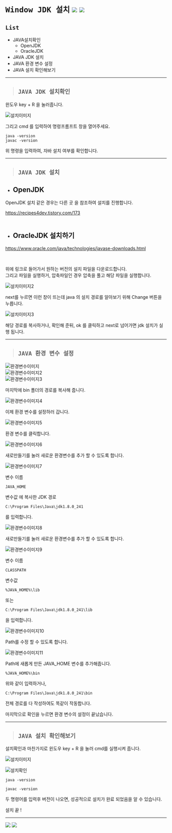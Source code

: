 # `Window JDK 설치` [![](../../img/home.png)](../../자발개발환경구축.md) [![](../../img/back.png)](../../자발개발환경구축.md)

## `List`

- JAVA설치확인
  - OpenJDK
  - OracleJDK
- JAVA JDK 설치
- JAVA 환경 변수 설정
- JAVA 설치 확인해보기

---

> ## `JAVA JDK 설치확인`

윈도우 key + R 을 눌러줍니다.

![설치이미지](./img/Java_설치.png)

그리고 cmd 를 입력하여 명령프롬프트 창을 열어주세요.

`java -version`  
`javac -version`

위 명령을 입력하여, 자바 설치 여부를 확인합니다.

---

> ## `JAVA JDK 설치`

- ## OpenJDK

OpenJDK 설치 같은 경우는 다른 곳 을 참조하여 설치를 진행합니다.

https://recipes4dev.tistory.com/173  
​
<br>

- ## OracleJDK 설치하기

https://www.oracle.com/java/technologies/javase-downloads.html

​

위에 링크로 들어가서 원하는 버전의 설치 파일을 다운로드합니다.  
그리고 파일을 실행하거, 압축파일인 경우 압축을 풀고 해당 파일을 실행합니다.

![설치이미지2](./img/Java_설치2.png)

next를 누르면 이런 창이 뜨는데 java 의 설치 경로를 알아보기 위해 Change 버튼을 누릅니다.

![설치이미지3](./img/Java_설치3.png)

해당 경로를 복사하거나, 확인해 준뒤, ok 를 클릭하고 next로 넘어가면 jdk 설치가 실행 됩니다.

---

> ## `JAVA 환경 변수 설정`

![환경변수이미지](./img/Java_환경변수.png)  
![환경변수이미지2](./img/Java_환경변수2.png)  
![환경변수이미지3](./img/Java_환경변수3.png)

마지막에 bin 폴더의 경로를 복사해 줍니다.

![환경변수이미지4](./img/Java_환경변수4.png)

이제 환경 변수를 설정하러 갑니다.

![환경변수이미지5](./img/Java_환경변수5.png)

환경 변수를 클릭합니다.

![환경변수이미지6](./img/Java_환경변수6.png)

새로만들기를 눌러 새로운 환경변수를 추가 할 수 있도록 합니다.

![환경변수이미지7](./img/Java_환경변수7.png)

변수 이름

```
JAVA_HOME
```

변수값 에 복사한 JDK 경로

```
C:\Program Files\Java\jdk1.8.0_241
```

를 입력합니다.

![환경변수이미지8](./img/Java_환경변수8.png)

새로만들기를 눌러 새로운 환경변수를 추가 할 수 있도록 합니다.

![환경변수이미지9](./img/Java_환경변수9.png)

변수 이름

```
CLASSPATH
```

변수값

```
%JAVA_HOME%\lib
```

또는

```
C:\Program Files\Java\jdk1.8.0_241\lib
```

을 입력합니다.

![환경변수이미지10](./img/Java_환경변수10.png)

Path를 수정 할 수 있도록 합니다.

![환경변수이미지11](./img/Java_환경변수11.png)

Path에 새롭게 만든 JAVA_HOME 변수를 추가해줍니다.

```
%JAVA_HOME%\bin
```

위와 같이 입력하거나,

```
C:\Program Files\Java\jdk1.8.0_241\bin
```

전체 경로를 다 작성하여도 똑같이 작동합니다.

마지막으로 확인을 누르면 환경 변수의 설정이 끝났습니다.

---

> ## `JAVA 설치 확인해보기`

설치확인과 마찬가지로 윈도우 key + R 을 눌러 cmd를 실행시켜 줍니다.

![설치이미지](./img/Java_설치.png)

![설치확인](./img/Java_설치확인.png)

`java -version`

`javac -version`

두 명령어를 입력후 버전이 나오면, 성공적으로 설치가 완료 되었음을 알 수 있습니다.

설치 끝 !

---

[![](../../img/home.png)](../../자발개발환경구축.md)
[![](../../img/back.png)](../../자발개발환경구축.md)
